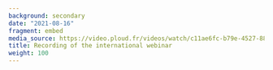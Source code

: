 ```yaml
---
background: secondary
date: "2021-08-16"
fragment: embed
media_source: https://video.ploud.fr/videos/watch/c11ae6fc-b79e-4527-8887-ecf3555737d0
title: Recording of the international webinar
weight: 100
---
```


